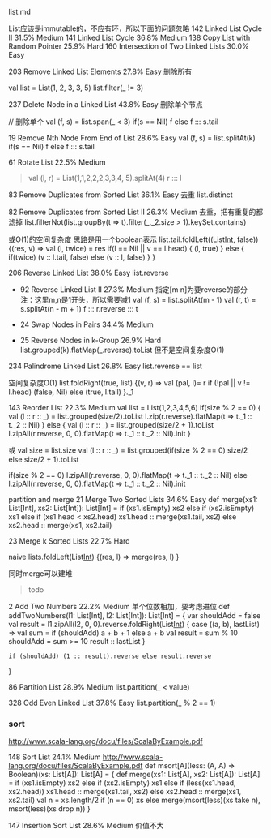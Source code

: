 list.md


List应该是immutable的，不应有环，所以下面的问题忽略
142	Linked List Cycle II	31.5%	Medium
141	Linked List Cycle	36.8%	Medium
138	Copy List with Random Pointer	25.9%	Hard
160	Intersection of Two Linked Lists	30.0%	Easy


203	Remove Linked List Elements	27.8%	Easy
删除所有

val list = List(1, 2, 3, 3, 5)
list.filter(_ != 3)


237	Delete Node in a Linked List	43.8%	Easy
删除单个节点

// 删除单个
val (f, s) = list.span(_ < 3)
if(s == Nil) f else f ::: s.tail

19	Remove Nth Node From End of List	28.6%	Easy
val (f, s) = list.splitAt(k)
if(s == Nil) f else f ::: s.tail

61	Rotate List	22.5%	Medium
> val (l, r) = List(1,1,2,2,2,3,3,4, 5).splitAt(4)
  r ::: l


83	Remove Duplicates from Sorted List	36.1%	Easy
去重
list.distinct

82	Remove Duplicates from Sorted List II	26.3%	Medium
去重，把有重复的都滤掉
list.filterNot(list.groupBy(t => t).filter(_._2.size > 1).keySet.contains)

或O(1)的空间复杂度
思路是用一个boolean表示
list.tail.foldLeft((List[Int](list.head), false)) {(res, v) =>
  val (l, twice) = res
  if(l == Nil || v == l.head) {
    (l, true)
  } else {
    if(twice) (v :: l.tail, false) else (v :: l, false)
  }
}

206	Reverse Linked List	38.0%	Easy
list.reverse

* 92	Reverse Linked List II	27.3%	Medium
指定[m n]为要reverse的部分 注：这里m,n是1开头，所以需要减1
val (f, s) = list.splitAt(m - 1)
val (r, t) = s.splitAt(n - m + 1)
f ::: r.reverse ::: t

* 24	Swap Nodes in Pairs	34.4%	Medium
* 25	Reverse Nodes in k-Group	26.9%	Hard
list.grouped(k).flatMap(_.reverse).toList
但不是空间复杂度O(1)

234	Palindrome Linked List	26.8%	Easy
list.reverse == list

空间复杂度O(1)
list.foldRight(true, list) {(v, r) =>
  val (pal, l)= r
  if (!pal || v != l.head) (false, Nil)
  else (true, l.tail)
}._1


143	Reorder List	22.3%	Medium
val list = List(1,2,3,4,5,6)
if(size % 2 == 0) {
  val (l :: r :: _) = list.grouped(size/2).toList
  l.zip(r.reverse).flatMap(t => t._1 :: t._2 :: Nil)
} else {
  val (l :: r :: _) = list.grouped(size/2 + 1).toList
  l.zipAll(r.reverse, 0, 0).flatMap(t => t._1 :: t._2 :: Nil).init
}

或
val size = list.size
val (l :: r :: _) = list.grouped(if(size % 2 == 0) size/2 else size/2 + 1).toList

if(size % 2 == 0)
  l.zipAll(r.reverse, 0, 0).flatMap(t => t._1 :: t._2 :: Nil)
else
  l.zipAll(r.reverse, 0, 0).flatMap(t => t._1 :: t._2 :: Nil).init





partition and merge
21	Merge Two Sorted Lists	34.6%	Easy
  def merge(xs1: List[Int], xs2: List[Int]): List[Int] =
    if (xs1.isEmpty) xs2
    else if (xs2.isEmpty) xs1
    else if (xs1.head < xs2.head) xs1.head :: merge(xs1.tail, xs2)
    else xs2.head :: merge(xs1, xs2.tail)

23	Merge k Sorted Lists	22.7%	Hard

naive
lists.foldLeft(List[Int]()) {(res, l) => merge(res, l) }

同时merge可以建堆
> todo

2	Add Two Numbers	22.2%	Medium
单个位数相加，要考虑进位
  def addTwoNumbers(l1: List[Int], l2: List[Int]): List[Int] = {
    var shouldAdd = false
    val result = l1.zipAll(l2, 0, 0).reverse.foldRight(List[Int]()) { case ((a, b), lastList) =>
      val sum = if (shouldAdd) a + b + 1 else a + b
      val result = sum % 10
      shouldAdd = sum >= 10
      result :: lastList
    }

    if (shouldAdd) (1 :: result).reverse else result.reverse
  }

86	Partition List	28.9%	Medium
list.partition(_ < value)

328	Odd Even Linked List	37.8%	Easy
list.partition(_ % 2 == 1)


### sort
http://www.scala-lang.org/docu/files/ScalaByExample.pdf

148	Sort List	24.1%	Medium
http://www.scala-lang.org/docu/files/ScalaByExample.pdf
def msort[A](less: (A, A) => Boolean)(xs: List[A]): List[A] = {
  def merge(xs1: List[A], xs2: List[A]): List[A] =
    if (xs1.isEmpty) xs2
    else if (xs2.isEmpty) xs1
    else if (less(xs1.head, xs2.head)) xs1.head :: merge(xs1.tail, xs2)
    else xs2.head :: merge(xs1, xs2.tail)
  val n = xs.length/2
  if (n == 0) xs
  else merge(msort(less)(xs take n), msort(less)(xs drop n))
}

147	Insertion Sort List	28.6%	Medium
价值不大

